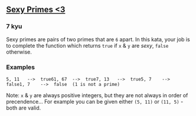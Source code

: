 <h2><a href=https://www.codewars.com/kata/56b58d11e3a3a7cade000792/train/javascript target="_blank">Sexy Primes <3</a></h2><h3>7 kyu</h3><p>Sexy primes are pairs of two primes that are <code>6</code> apart. In this kata, your job is to complete the function which returns <code>true</code> if <code>x</code> &amp; <code>y</code> are <em>sexy</em>, <code>false</code> otherwise. </p><h3 id="examples">Examples</h3><pre><code>5, 11   --&gt;  true61, 67  --&gt;  true7, 13   --&gt;  true5, 7    --&gt;  false1, 7    --&gt;  false  (1 is not a prime)</code></pre><p>Note: <code>x</code> &amp; <code>y</code> are always positive integers, but they are not always in order of precendence... For example you can be given either <code>(5, 11)</code> or <code>(11, 5)</code> - both are valid.</p>